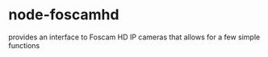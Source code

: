 node-foscamhd
=============

provides an interface to Foscam HD IP cameras that allows for a few simple functions
